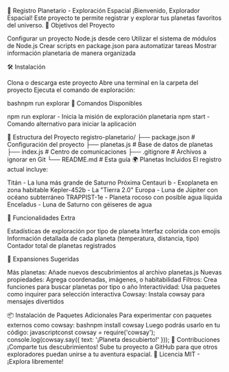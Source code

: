 🚀 Registro Planetario - Exploración Espacial
¡Bienvenido, Explorador Espacial! Este proyecto te permite registrar y explorar tus planetas favoritos del universo.
🎯 Objetivos del Proyecto

Configurar un proyecto Node.js desde cero
Utilizar el sistema de módulos de Node.js
Crear scripts en package.json para automatizar tareas
Mostrar información planetaria de manera organizada

🛠️ Instalación

Clona o descarga este proyecto
Abre una terminal en la carpeta del proyecto
Ejecuta el comando de exploración:

bashnpm run explorar
🚀 Comandos Disponibles

npm run explorar - Inicia la misión de exploración planetaria
npm start - Comando alternativo para iniciar la aplicación

📁 Estructura del Proyecto
registro-planetario/
├── package.json          # Configuración del proyecto
├── planetas.js           # Base de datos de planetas
├── index.js              # Centro de comunicaciones
├── .gitignore           # Archivos a ignorar en Git
└── README.md            # Esta guía
🌍 Planetas Incluidos
El registro actual incluye:

Titán - La luna más grande de Saturno
Próxima Centauri b - Exoplaneta en zona habitable
Kepler-452b - La "Tierra 2.0"
Europa - Luna de Júpiter con océano subterráneo
TRAPPIST-1e - Planeta rocoso con posible agua líquida
Enceladus - Luna de Saturno con géiseres de agua

🎨 Funcionalidades Extra

Estadísticas de exploración por tipo de planeta
Interfaz colorida con emojis
Información detallada de cada planeta (temperatura, distancia, tipo)
Contador total de planetas registrados

🚀 Expansiones Sugeridas

Más planetas: Añade nuevos descubrimientos al archivo planetas.js
Nuevas propiedades: Agrega coordenadas, imágenes, o habitabilidad
Filtros: Crea funciones para buscar planetas por tipo o año
Interactividad: Usa paquetes como inquirer para selección interactiva
Cowsay: Instala cowsay para mensajes divertidos

📦 Instalación de Paquetes Adicionales
Para experimentar con paquetes externos como cowsay:
bashnpm install cowsay
Luego podrás usarlo en tu código:
javascriptconst cowsay = require('cowsay');
console.log(cowsay.say({ text: '¡Planeta descubierto!' }));
🤝 Contribuciones
¡Comparte tus descubrimientos! Sube tu proyecto a GitHub para que otros exploradores puedan unirse a tu aventura espacial.
📄 Licencia
MIT - ¡Explora libremente!